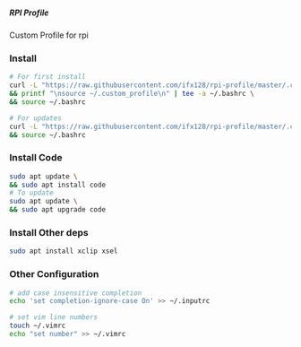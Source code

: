 ##### RPI Profile
Custom Profile for rpi

### Install
<!--curl -L "https://raw.githubusercontent.com/ifx128/rpi-profile/master/install.sh" >> ~/.
&& source ~/.bashrc-->

```bash
# For first install
curl -L "https://raw.githubusercontent.com/ifx128/rpi-profile/master/.custom_profile" > ~/.custom_profile \
&& printf "\nsource ~/.custom_profile\n" | tee -a ~/.bashrc \
&& source ~/.bashrc 
```
```bash
# For updates
curl -L "https://raw.githubusercontent.com/ifx128/rpi-profile/master/.custom_profile" > ~/.custom_profile \
&& source ~/.bashrc 
```
### Install Code
```bash
sudo apt update \
&& sudo apt install code
# To update
sudo apt update \ 
&& sudo apt upgrade code
```

### Install Other deps
```bash
sudo apt install xclip xsel
```

<!-- todo add git acp and stash-with-name -->

### Other Configuration
```bash
# add case insensitive completion
echo 'set completion-ignore-case On' >> ~/.inputrc

# set vim line numbers
touch ~/.vimrc
echo "set number" >> ~/.vimrc
```
